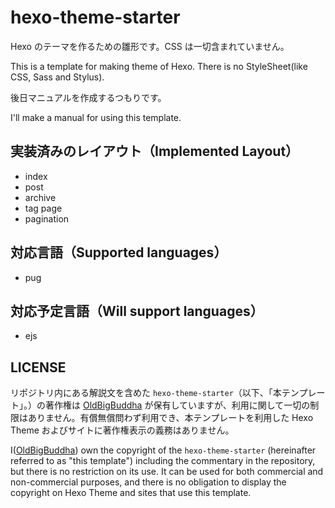 # hexo-theme-starter

Hexo のテーマを作るための雛形です。CSS は一切含まれていません。

This is a template for making theme of Hexo. There is no StyleSheet(like CSS, Sass and Stylus).

後日マニュアルを作成するつもりです。

I'll make a manual for using this template.

## 実装済みのレイアウト（Implemented Layout）

- index
- post
- archive
- tag page
- pagination

## 対応言語（Supported languages）

- pug

## 対応予定言語（Will support languages）

- ejs

## LICENSE

リポジトリ内にある解説文を含めた `hexo-theme-starter`（以下、「本テンプレート」。）の著作権は [OldBigBuddha](https://twitter.com/OldBigBuddha) が保有していますが、利用に関して一切の制限はありません。有償無償問わず利用でき、本テンプレートを利用した Hexo Theme およびサイトに著作権表示の義務はありません。

I([OldBigBuddha](https://twitter.com/OldBigBuddha)) own the copyright of the `hexo-theme-starter` (hereinafter referred to as "this template") including the commentary in the repository, but there is no restriction on its use. It can be used for both commercial and non-commercial purposes, and there is no obligation to display the copyright on Hexo Theme and sites that use this template.
